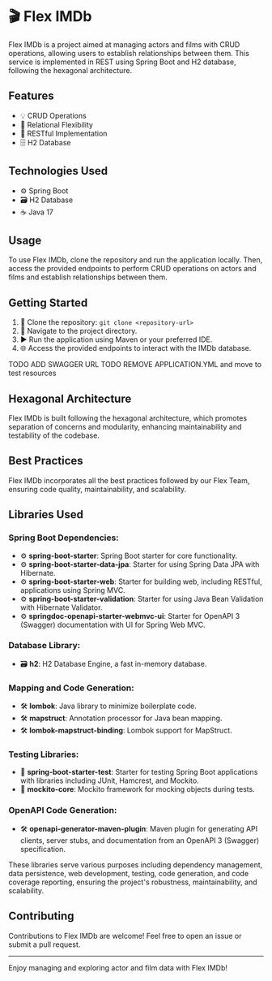# 🎬 Flex IMDb

Flex IMDb is a project aimed at managing actors and films with CRUD operations, allowing users to establish relationships between them. This service is implemented in REST using Spring Boot and H2 database, following the hexagonal architecture.

## Features

- 💡 CRUD Operations
- 🔗 Relational Flexibility
- 🚀 RESTful Implementation
- 🗄️ H2 Database

## Technologies Used

- ⚙️ Spring Boot
- 🗃️ H2 Database
- ☕ Java 17

## Usage

To use Flex IMDb, clone the repository and run the application locally. Then, access the provided endpoints to perform CRUD operations on actors and films and establish relationships between them.

## Getting Started

1. 🔄 Clone the repository: `git clone <repository-url>`
2. 📂 Navigate to the project directory.
3. ▶️ Run the application using Maven or your preferred IDE.
4. 🌐 Access the provided endpoints to interact with the IMDb database.

TODO ADD SWAGGER URL
TODO REMOVE APPLICATION.YML and move to test resources

## Hexagonal Architecture

Flex IMDb is built following the hexagonal architecture, which promotes separation of concerns and modularity, enhancing maintainability and testability of the codebase.

## Best Practices

Flex IMDb incorporates all the best practices followed by our Flex Team, ensuring code quality, maintainability, and scalability.

## Libraries Used

### Spring Boot Dependencies:
- ⚙️ **spring-boot-starter**: Spring Boot starter for core functionality.
- ⚙️ **spring-boot-starter-data-jpa**: Starter for using Spring Data JPA with Hibernate.
- ⚙️ **spring-boot-starter-web**: Starter for building web, including RESTful, applications using Spring MVC.
- ⚙️ **spring-boot-starter-validation**: Starter for using Java Bean Validation with Hibernate Validator.
- ⚙️ **springdoc-openapi-starter-webmvc-ui**: Starter for OpenAPI 3 (Swagger) documentation with UI for Spring Web MVC.

### Database Library:
- 🗃️ **h2**: H2 Database Engine, a fast in-memory database.

### Mapping and Code Generation:
- 🛠️ **lombok**: Java library to minimize boilerplate code.
- 🛠️ **mapstruct**: Annotation processor for Java bean mapping.
- 🛠️ **lombok-mapstruct-binding**: Lombok support for MapStruct.

### Testing Libraries:
- 🧪 **spring-boot-starter-test**: Starter for testing Spring Boot applications with libraries including JUnit, Hamcrest, and Mockito.
- 🧪 **mockito-core**: Mockito framework for mocking objects during tests.

### OpenAPI Code Generation:
- 🛠️ **openapi-generator-maven-plugin**: Maven plugin for generating API clients, server stubs, and documentation from an OpenAPI 3 (Swagger) specification.

These libraries serve various purposes including dependency management, data persistence, web development, testing, code generation, and code coverage reporting, ensuring the project's robustness, maintainability, and scalability.

## Contributing

Contributions to Flex IMDb are welcome! Feel free to open an issue or submit a pull request.

---

Enjoy managing and exploring actor and film data with Flex IMDb!
